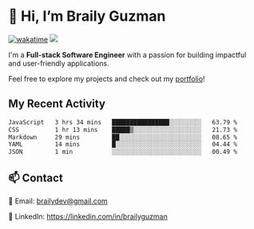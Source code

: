 # 👋 Hi, I’m Braily Guzman
[![wakatime](https://wakatime.com/badge/user/78b9a827-5162-4c58-9330-4ea970cf6de4.svg)](https://wakatime.com/@78b9a827-5162-4c58-9330-4ea970cf6de4)
![](https://komarev.com/ghpvc/?username=brailyguzman)

I'm a **Full-stack Software Engineer** with a passion for building impactful and user-friendly applications.

Feel free to explore my projects and check out my [portfolio](https://braily.dev)!


## My Recent Activity
<!--START_SECTION:waka-->

```txt
JavaScript   3 hrs 34 mins   ████████████████░░░░░░░░░   63.79 %
CSS          1 hr 13 mins    █████▒░░░░░░░░░░░░░░░░░░░   21.73 %
Markdown     29 mins         ██░░░░░░░░░░░░░░░░░░░░░░░   08.65 %
YAML         14 mins         █░░░░░░░░░░░░░░░░░░░░░░░░   04.44 %
JSON         1 min           ░░░░░░░░░░░░░░░░░░░░░░░░░   00.49 %
```

<!--END_SECTION:waka-->

## 📫 Contact
📧 Email: brailydev@gmail.com

🔗 LinkedIn: https://linkedin.com/in/brailyguzman
